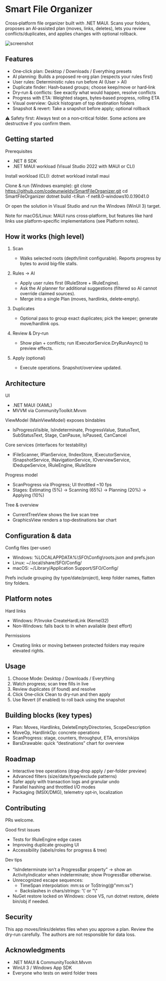 # Smart File Organizer

Cross‑platform file organizer built with .NET MAUI. Scans your folders, proposes an AI‑assisted plan (moves, links, deletes), lets you review conflicts/duplicates, and applies changes with optional rollback.

![screenshot](docs/screenshot.png)

## Features

- One‑click plan: Desktop / Downloads / Everything presets
- AI planning: Builds a proposed re‑org plan (respects your rules first)
- User rules: Deterministic rules run before AI (User > AI)
- Duplicate finder: Hash‑based groups; choose keep/move or hard‑link
- Dry‑run & conflicts: See exactly what would happen, resolve conflicts
- Progress with ETA: Weighted stages, bytes‑based progress, rolling ETA
- Visual overview: Quick histogram of top destination folders
- Snapshot & revert: Take a snapshot before apply; optional rollback

⚠️ Safety first: Always test on a non‑critical folder. Some actions are destructive if you confirm them.

## Getting started

Prerequisites
- .NET 8 SDK
- .NET MAUI workload (Visual Studio 2022 with MAUI or CLI)

Install workload (CLI):
    dotnet workload install maui

Clone & run (Windows example):
    git clone https://github.com/codeunwieldy/SmartFileOrganizer.git
    cd SmartFileOrganizer
    dotnet build -t:Run -f net8.0-windows10.0.19041.0

Or open the solution in Visual Studio and run the Windows (WinUI 3) target.

Note for macOS/Linux: MAUI runs cross‑platform, but features like hard links use platform‑specific implementations (see Platform notes).

## How it works (high level)

1) Scan
   - Walks selected roots (depth/limit configurable). Reports progress by bytes to avoid big‑file stalls.

2) Rules → AI
   - Apply user rules first (IRuleStore + IRuleEngine).
   - Ask the AI planner for additional suggestions (filtered so AI cannot override claimed sources).
   - Merge into a single Plan (moves, hardlinks, delete‑empty).

3) Duplicates
   - Optional pass to group exact duplicates; pick the keeper; generate move/hardlink ops.

4) Review & Dry‑run
   - Show plan + conflicts; run IExecutorService.DryRunAsync() to preview effects.

5) Apply (optional)
   - Execute operations. Snapshot/overview updated.

## Architecture

UI
- .NET MAUI (XAML)
- MVVM via CommunityToolkit.Mvvm

ViewModel (MainViewModel) exposes bindables
- IsProgressVisible, IsIndeterminate, ProgressValue, StatusText, SubStatusText, Stage, CanPause, IsPaused, CanCancel

Core services (interfaces for testability)
- IFileScanner, IPlanService, IIndexStore, IExecutorService, ISnapshotService, INavigationService, IOverviewService, IDedupeService, IRuleEngine, IRuleStore

Progress model
- ScanProgress via IProgress<ScanProgress>; UI throttled ~10 fps
- Stages: Estimating (5%) → Scanning (65%) → Planning (20%) → Applying (10%)

Tree & overview
- CurrentTreeView shows the live scan tree
- GraphicsView renders a top‑destinations bar chart

## Configuration & data

Config files (per‑user)
- Windows: %LOCALAPPDATA%\SFO\Config\roots.json and prefs.json
- Linux: ~/.local/share/SFO/Config/
- macOS: ~/Library/Application Support/SFO/Config/

Prefs include grouping (by type/date/project), keep folder names, flatten tiny folders.

## Platform notes

Hard links
- Windows: P/Invoke CreateHardLink (Kernel32)
- Non‑Windows: falls back to ln when available (best effort)

Permissions
- Creating links or moving between protected folders may require elevated rights.

## Usage

1) Choose Mode: Desktop / Downloads / Everything
2) Watch progress; scan tree fills in live
3) Review duplicates (if found) and resolve
4) Click One‑click Clean to dry‑run and then apply
5) Use Revert (if enabled) to roll back using the snapshot

## Building blocks (key types)

- Plan: Moves, Hardlinks, DeleteEmptyDirectories, ScopeDescription
- MoveOp, HardlinkOp: concrete operations
- ScanProgress: stage, counters, throughput, ETA, errors/skips
- BarsDrawable: quick “destinations” chart for overview

## Roadmap

- Interactive tree operations (drag‑drop apply / per‑folder preview)
- Advanced filters (size/date/type/exclude patterns)
- Safer apply with transaction logs and granular undo
- Parallel hashing and throttled I/O modes
- Packaging (MSIX/DMG), telemetry opt‑in, localization

## Contributing

PRs welcome.

Good first issues
- Tests for IRuleEngine edge cases
- Improving duplicate grouping UI
- Accessibility (labels/roles for progress & tree)

Dev tips
- “IsIndeterminate isn’t a ProgressBar property” → show an ActivityIndicator when indeterminate; show ProgressBar otherwise.
- Unrecognized escape sequences:
  - TimeSpan interpolation: mm\:ss or ToString(@"mm\:ss")
  - Backslashes in chars/strings: '\\' or "\\"
- NuGet restore locked on Windows: close VS, run dotnet restore, delete bin/obj if needed.

## Security

This app moves/links/deletes files when you approve a plan. Review the dry‑run carefully. The authors are not responsible for data loss.

## Acknowledgments

- .NET MAUI & CommunityToolkit.Mvvm
- WinUI 3 / Windows App SDK
- Everyone who tests on weird folder trees
